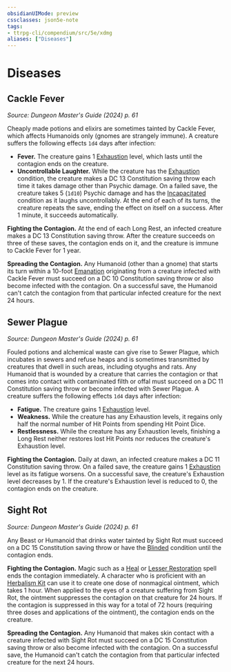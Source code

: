 ```yaml
---
obsidianUIMode: preview
cssclasses: json5e-note
tags:
- ttrpg-cli/compendium/src/5e/xdmg
aliases: ["Diseases"]
---
```

# Diseases

## Cackle Fever
_Source: Dungeon Master's Guide (2024) p. 61_

Cheaply made potions and elixirs are sometimes tainted by Cackle Fever, which affects Humanoids only (gnomes are strangely immune). A creature suffers the following effects `1d4` days after infection:

- **Fever.** The creature gains 1 [Exhaustion](3-Mechanics/CLI/rules/conditions.md#Exhaustion) level, which lasts until the contagion ends on the creature.  
- **Uncontrollable Laughter.** While the creature has the [Exhaustion](3-Mechanics/CLI/rules/conditions.md#Exhaustion) condition, the creature makes a DC 13 Constitution saving throw each time it takes damage other than Psychic damage. On a failed save, the creature takes 5 (`1d10`) Psychic damage and has the [Incapacitated](3-Mechanics/CLI/rules/conditions.md#Incapacitated) condition as it laughs uncontrollably. At the end of each of its turns, the creature repeats the save, ending the effect on itself on a success. After 1 minute, it succeeds automatically.  

**Fighting the Contagion.** At the end of each Long Rest, an infected creature makes a DC 13 Constitution saving throw. After the creature succeeds on three of these saves, the contagion ends on it, and the creature is immune to Cackle Fever for 1 year.

**Spreading the Contagion.** Any Humanoid (other than a gnome) that starts its turn within a 10-foot [Emanation](3-Mechanics/CLI/rules/variant-rules/emanation-area-of-effect-xphb.md) originating from a creature infected with Cackle Fever must succeed on a DC 10 Constitution saving throw or also become infected with the contagion. On a successful save, the Humanoid can't catch the contagion from that particular infected creature for the next 24 hours.

## Sewer Plague
_Source: Dungeon Master's Guide (2024) p. 61_

Fouled potions and alchemical waste can give rise to Sewer Plague, which incubates in sewers and refuse heaps and is sometimes transmitted by creatures that dwell in such areas, including otyughs and rats. Any Humanoid that is wounded by a creature that carries the contagion or that comes into contact with contaminated filth or offal must succeed on a DC 11 Constitution saving throw or become infected with Sewer Plague. A creature suffers the following effects `1d4` days after infection:

- **Fatigue.** The creature gains 1 [Exhaustion](3-Mechanics/CLI/rules/conditions.md#Exhaustion) level.  
- **Weakness.** While the creature has any Exhaustion levels, it regains only half the normal number of Hit Points from spending Hit Point Dice.  
- **Restlessness.** While the creature has any Exhaustion levels, finishing a Long Rest neither restores lost Hit Points nor reduces the creature's Exhaustion level.  

**Fighting the Contagion.** Daily at dawn, an infected creature makes a DC 11 Constitution saving throw. On a failed save, the creature gains 1 [Exhaustion](3-Mechanics/CLI/rules/conditions.md#Exhaustion) level as its fatigue worsens. On a successful save, the creature's Exhaustion level decreases by 1. If the creature's Exhaustion level is reduced to 0, the contagion ends on the creature.

## Sight Rot
_Source: Dungeon Master's Guide (2024) p. 61_

Any Beast or Humanoid that drinks water tainted by Sight Rot must succeed on a DC 15 Constitution saving throw or have the [Blinded](3-Mechanics/CLI/rules/conditions.md#Blinded) condition until the contagion ends.

**Fighting the Contagion.** Magic such as a [Heal](3-Mechanics/CLI/spells/heal-xphb.md) or [Lesser Restoration](3-Mechanics/CLI/spells/lesser-restoration-xphb.md) spell ends the contagion immediately. A character who is proficient with an [Herbalism Kit](3-Mechanics/CLI/items/herbalism-kit-xphb.md) can use it to create one dose of nonmagical ointment, which takes 1 hour. When applied to the eyes of a creature suffering from Sight Rot, the ointment suppresses the contagion on that creature for 24 hours. If the contagion is suppressed in this way for a total of 72 hours (requiring three doses and applications of the ointment), the contagion ends on the creature.

**Spreading the Contagion.** Any Humanoid that makes skin contact with a creature infected with Sight Rot must succeed on a DC 15 Constitution saving throw or also become infected with the contagion. On a successful save, the Humanoid can't catch the contagion from that particular infected creature for the next 24 hours.